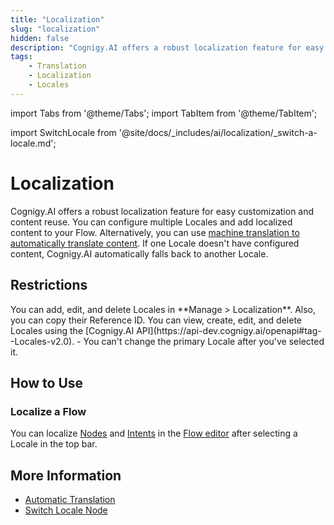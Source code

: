 ```yaml
---
title: "Localization" 
slug: "localization" 
hidden: false
description: "Cognigy.AI offers a robust localization feature for easy customization and content reuse. You can configure multiple Locales and add localized content to your Flow. Alternatively, you can use machine translation to automatically translate content."
tags:
    - Translation
    - Localization
    - Locales
---
```



import Tabs from '@theme/Tabs';
import TabItem from '@theme/TabItem';

import SwitchLocale from '@site/docs/_includes/ai/localization/_switch-a-locale.md';

# Localization

Cognigy.AI offers a robust localization feature for easy customization and content reuse. You can configure multiple Locales and add localized content to your Flow. Alternatively, you can use [machine translation to automatically translate content](auto-translation.md). If one Locale doesn't have configured content, Cognigy.AI automatically falls back to another Locale.

## Restrictions

<Tabs>
  <TabItem value="tab1" label="GUI" default>
    You can add, edit, and delete Locales in **Manage > Localization**. Also, you can copy their Reference ID.

  </TabItem>
  <TabItem value="tab2" label="API">
    You can view, create, edit, and delete Locales using the [Cognigy.AI API](https://api-dev.cognigy.ai/openapi#tag--Locales-v2.0).

  </TabItem>
</Tabs>
- You can't change the primary Locale after you've selected it.

## How to Use

### Localize a Flow

You can localize [Nodes](../nodes/overview.md) and [Intents](../../empower/nlu/intents/ml-intents.md) in the [Flow editor](../flows/editor.md) after selecting a Locale in the top bar.

<SwitchLocale />

## More Information

- [Automatic Translation](auto-translation.md)
- [Switch Locale Node](../node-reference/logic/switch-locale.md)